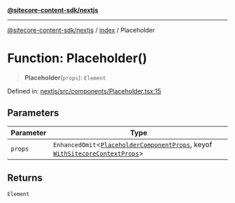 [**@sitecore-content-sdk/nextjs**](../../README.md)

***

[@sitecore-content-sdk/nextjs](../../README.md) / [index](../README.md) / Placeholder

# Function: Placeholder()

> **Placeholder**(`props`): `Element`

Defined in: [nextjs/src/components/Placeholder.tsx:15](https://github.com/Sitecore/xmc-jss-dev/blob/692b154f482187bff433276bee9671bda23cfd11/packages/nextjs/src/components/Placeholder.tsx#L15)

## Parameters

| Parameter | Type |
| ------ | ------ |
| `props` | `EnhancedOmit`\<[`PlaceholderComponentProps`](../interfaces/PlaceholderComponentProps.md), keyof [`WithSitecoreContextProps`](../interfaces/WithSitecoreContextProps.md)\> |

## Returns

`Element`

